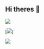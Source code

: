 ## Hi theres 👋


![](https://github-readme-stats.vercel.app/api?username=Haksham&show_icons=true&theme=dracula)

[![](https://github-readme-stats.vercel.app/api/top-langs/?username=haksham&theme=dracula&layout=donut-vertical)]

![](https://komarev.com/ghpvc/?username=Haksham&style=rounded&label=😏&abbreviated=true)


<!--
**Haksham/Haksham** is a ✨ _special_ ✨ repository because its `README.md` (this file) appears on your GitHub profile.

Here are some ideas to get you started:

- 🔭 I’m currently working on ...
- 🌱 I’m currently learning ...
- 👯 I’m looking to collaborate on ...
- 🤔 I’m looking for help with ...
- 💬 Ask me about ...
- 📫 How to reach me: ...
- 😄 Pronouns: ...
- ⚡ Fun fact: ...

git cloned to vscode

ctrl+shift+V or Ctrl+K V= preview

git add .
git commit -m"update"
git pull
git push origin main 
-->

